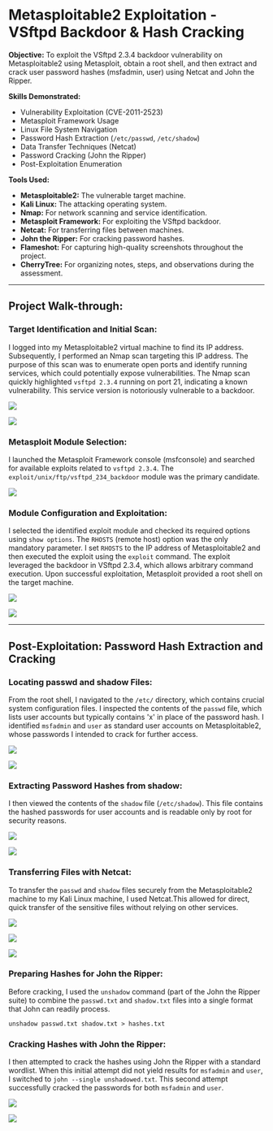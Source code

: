 # Metasploitable2 Exploitation - VSftpd Backdoor & Hash Cracking

**Objective:** To exploit the VSftpd 2.3.4 backdoor vulnerability on Metasploitable2 using Metasploit, obtain a root shell, and then extract and crack user password hashes (msfadmin, user) using Netcat and John the Ripper.

**Skills Demonstrated:**

* Vulnerability Exploitation (CVE-2011-2523)
* Metasploit Framework Usage
* Linux File System Navigation
* Password Hash Extraction (`/etc/passwd`, `/etc/shadow`)
* Data Transfer Techniques (Netcat)
* Password Cracking (John the Ripper)
* Post-Exploitation Enumeration

**Tools Used:**

* **Metasploitable2:** The vulnerable target machine.
* **Kali Linux:** The attacking operating system.
* **Nmap:** For network scanning and service identification.
* **Metasploit Framework:** For exploiting the VSftpd backdoor.
* **Netcat:** For transferring files between machines.
* **John the Ripper:** For cracking password hashes.
* **Flameshot:** For capturing high-quality screenshots throughout the project.
* **CherryTree:** For organizing notes, steps, and observations during the assessment.

---

## Project Walk-through:

### Target Identification and Initial Scan:
I logged into my Metasploitable2 virtual machine to find its IP address. Subsequently, I performed an Nmap scan targeting this IP address. The purpose of this scan was to enumerate open ports and identify running services, which could potentially expose vulnerabilities. The Nmap scan quickly highlighted `vsftpd 2.3.4` running on port 21, indicating a known vulnerability. This service version is notoriously vulnerable to a backdoor.

![](screenshots/1.png)

![](screenshots/2.png)


### Metasploit Module Selection:
I launched the Metasploit Framework console (msfconsole) and searched for available exploits related to `vsftpd 2.3.4`. The `exploit/unix/ftp/vsftpd_234_backdoor` module was the primary candidate.

![](screenshots/3.png)


### Module Configuration and Exploitation:
I selected the identified exploit module and checked its required options using `show options`. The `RHOSTS` (remote host) option was the only mandatory parameter. I set `RHOSTS` to the IP address of Metasploitable2 and then executed the exploit using the `exploit` command. The exploit leveraged the backdoor in VSftpd 2.3.4, which allows arbitrary command execution. Upon successful exploitation, Metasploit provided a root shell on the target machine.

![](screenshots/4.png)

![](screenshots/5.png)

---

## Post-Exploitation: Password Hash Extraction and Cracking

### Locating passwd and shadow Files:
From the root shell, I navigated to the `/etc/` directory, which contains crucial system configuration files. I inspected the contents of the `passwd` file, which lists user accounts but typically contains 'x' in place of the password hash. I identified `msfadmin` and `user` as standard user accounts on Metasploitable2, whose passwords I intended to crack for further access.

![](screenshots/6.png)

![](screenshots/7.png)


### Extracting Password Hashes from shadow:
I then viewed the contents of the `shadow` file (`/etc/shadow`). This file contains the hashed passwords for user accounts and is readable only by root for security reasons.

![](screenshots/8.png)

![](screenshots/9.png)


### Transferring Files with Netcat:
To transfer the `passwd` and `shadow` files securely from the Metasploitable2 machine to my Kali Linux machine, I used Netcat.This allowed for direct, quick transfer of the sensitive files without relying on other services.

![](screenshots/10.png)

![](screenshots/11.png)

![](screenshots/12.png)


### Preparing Hashes for John the Ripper:
Before cracking, I used the `unshadow` command (part of the John the Ripper suite) to combine the `passwd.txt` and `shadow.txt` files into a single format that John can readily process.

`unshadow passwd.txt shadow.txt > hashes.txt`


### Cracking Hashes with John the Ripper:
I then attempted to crack the hashes using John the Ripper with a standard wordlist. When this initial attempt did not yield results for `msfadmin` and `user`, I switched to `john --single unshadowed.txt`. This second attempt successfully cracked the passwords for both `msfadmin` and `user`.

![](screenshots/13.png)

![](screenshots/14.png)

